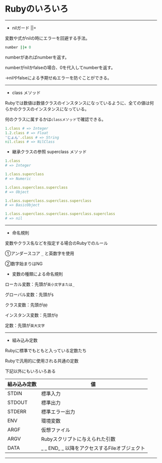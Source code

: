 # Rubyのいろいろ

---

- nilガード ||=

変数や式がnilの時にエラーを回避する手法。
```ruby
number ||= 0
```
numberがあればnumberを返す。

numberがnilかfalseの場合、0を代入してnumberを返す。

→nilやfalseによる予期せぬエラーを防ぐことができる。

---

- class メソッド

Rubyでは数値は数値クラスのインスタンスになっているように、全ての値は何らかのクラスのインスタンスになっている。

何のクラスに属するかは`classメソッド`で確認できる。

```ruby
1.class # => Integer
1.2.class # => Float
'じょん'.class # => String
nil.class # => NilClass
```

- 継承クラスの参照 superclass メソッド

```ruby
1.class
# => Integer

1.class.superclass
# => Numeric

1.class.superclass.superclass
# => Object

1.class.superclass.superclass.superclass
# => BasicObject

1.class.superclass.superclass.superclass.superclass
# => nil
```

---

- 命名規則

変数やクラス名などを指定する場合のRubyでのルール

①アンダースコア `_` と英数字を使用

②数字始まりはNG

- 変数の種類による命名規則

ローカル変数：先頭が`英小文字または_`

グローバル変数：先頭が`$`

クラス変数：先頭が`@@`

インスタンス変数：先頭が`@`

定数：先頭が`英大文字`

---

- 組み込み定数

Rubyに標準でもともと入っている定数たち

Rubyで汎用的に使用される共通の定数

下記以外にもいろいろある

| 組み込み定数 | 値 |
| --- | --- |
| STDIN | 標準入力 |
| STDOUT | 標準出力 |
| STDERR | 標準エラー出力 |
| ENV | 環境変数 |
| ARGF | 仮想ファイル |
| ARGV | Rubyスクリプトに与えられた引数 |
| DATA | _ _ END_ _ 以降をアクセスするFileオブジェクト |

---
